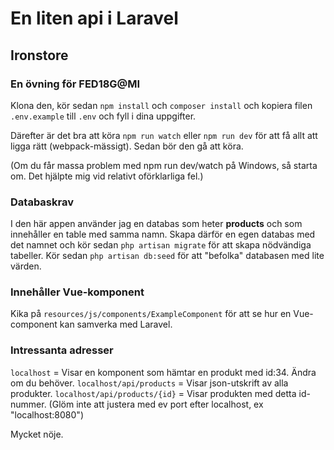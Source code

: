 # En liten api i Laravel

## Ironstore

### En övning för FED18G@MI

Klona den, kör sedan 
```npm install``` 
och 
```composer install```
och 
kopiera filen `.env.example` till `.env`
och 
fyll i dina uppgifter.

Därefter är det bra att köra
```npm run watch``` 
eller 
```npm run dev```
för att få allt att ligga rätt (webpack-mässigt).
Sedan bör den gå att köra.

(Om du får massa problem med npm run dev/watch på Windows, så starta om. Det hjälpte mig vid relativt oförklarliga fel.)

### Databaskrav
I den här appen använder jag en databas som heter 
**products**
och som innehåller en table med samma namn.
Skapa därför en egen databas med det namnet 
och kör sedan 
```php artisan migrate```
för att skapa nödvändiga tabeller.
Kör sedan
```php artisan db:seed``` 
för att "befolka" databasen med lite värden.

### Innehåller Vue-komponent
Kika på 
```resources/js/components/ExampleComponent```
för att se hur en Vue-component kan samverka med Laravel.

### Intressanta adresser
```localhost``` = Visar en komponent som hämtar en produkt med id:34. Ändra om du behöver.
```localhost/api/products``` = Visar json-utskrift av alla produkter.
```localhost/api/products/{id}``` = Visar produkten med detta id-nummer.
(Glöm inte att justera med ev port efter localhost, ex "localhost:8080")

Mycket nöje.